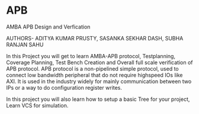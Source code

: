 # APB
AMBA APB Design and Verfication

AUTHORS- ADITYA KUMAR PRUSTY,
         SASANKA SEKHAR DASH,
         SUBHA RANJAN SAHU

In this Project you will get to learn AMBA-APB protocol, Testplanning, Coverage Planning, Test Bench Creation and Overall full scale verification of APB protocol.
APB protocol is a non-pipelined simple protocol, used to connect low bandwidth peripheral that do not require highspeed IOs like AXI. It is used in the industry widely for mainly communication between two IPs or a way to do configuration register writes.

In this project you will also learn how to setup a basic Tree for your project, Learn VCS for simulation.
